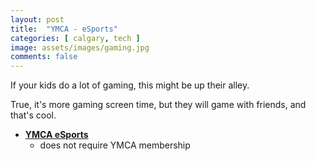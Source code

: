 ```yaml
---
layout: post
title:  "YMCA - eSports"
categories: [ calgary, tech ]
image: assets/images/gaming.jpg
comments: false
---
```


If your kids do a lot of gaming, this might be up their alley.

True, it's more gaming screen time, but they will game with friends, and that's cool.

- **[YMCA eSports](https://www.ymcacalgary.org/esports)**
    - does not require YMCA membership

